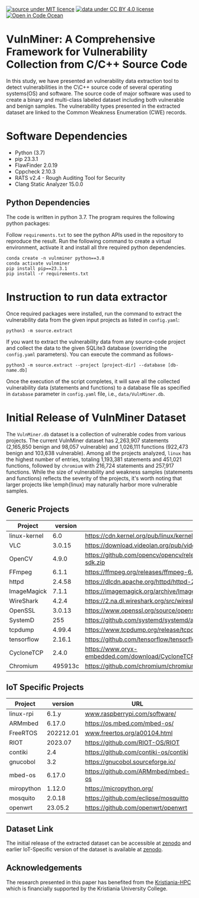[![source under MIT licence](https://img.shields.io/badge/source%20license-MIT-green)](LICENSE.txt)
[![data under CC BY 4.0 license](https://img.shields.io/badge/data%20license-CC%20BY%204.0-green)](https://creativecommons.org/licenses/by/4.0/)
[![Open in Code Ocean](https://codeocean.com/codeocean-assets/badge/open-in-code-ocean.svg)](https://codeocean.com/capsule/1307710/tree)

# VulnMiner: A Comprehensive Framework for Vulnerability Collection from C/C++ Source Code

In this study, we have presented an vulnerability data extraction tool to detect vulnerabilities in the C\C++ source code of several operating systems(OS) and software. The source code of major software was used to create a binary and multi-class labeled dataset including both vulnerable and benign samples. The vulnerability types presented in the extracted dataset are linked to the Common Weakness Enumeration (CWE) records.

# Software Dependencies

- Python (3.7)
- pip 23.3.1
- FlawFinder 2.0.19
- Cppcheck 2.10.3
- RATS v2.4 - Rough Auditing Tool for Security
- Clang Static Analyzer 15.0.0

## Python Dependencies

The code is written in python 3.7. The program requires the following python packages:

Follow `requirements.txt` to see the python APIs used in the repository to reproduce the result. Run the following command to create a virtual environment, activate it and install all thre required python dependencies.

```
conda create -n vulnminer python==3.8
conda activate vulnminer
pip install pip==23.3.1
pip install -r requirements.txt
```

# Instruction to run data extractor

Once required packages were installed, run the command to extract the vulnerability data from the given input projects as listed in `config.yaml`:

```
python3 -m source.extract
```

If you want to extract the vulnerability data from any source-code project and collect the data to the given SQLite3 database (overriding the `config.yaml` parameters). You can execute the command as follows-

```
python3 -m source.extract --project [project-dir] --database [db-name.db]
```

Once the execution of the script completes, it will save all the collected vulnerability data (statements and functions) to a database file as specified in `database` parameter in `config.yaml` file, i.e., `data/VulnMiner.db`.

# Initial Release of VulnMiner Dataset

The `VulnMiner.db` dataset is a collection of vulnerable codes from various projects. The current VulnMiner dataset has 2,263,907 statements (2,165,850 benign and 98,057 vulnerable) and 1,026,111 functions (922,473 benign and 103,638 vulnerable). Among all the projects analyzed, `linux` has the highest number of entries, totaling 1,193,381 statements and 451,021 functions, followed by `chromium` with 216,724 statements and 257,917 functions. While the size of vulnerability and weakness samples (statements and functions) reflects the severity of the projects, it's worth noting that larger projects like \emph{linux} may naturally harbor more vulnerable samples.

## Generic Projects

| Project      | version | URL                                                                                       |
| ------------ | ------- | ----------------------------------------------------------------------------------------- |
| linux-kernel | 6.0     | https://cdn.kernel.org/pub/linux/kernel/v6.x/linux-6.0.tar.gz                             |
| VLC          | 3.0.15  | https://download.videolan.org/pub/videolan/vlc/3.0.15/vlc-3.0.15.tar.xz                   |
| OpenCV       | 4.9.0   | https://github.com/opencv/opencv/releases/download/4.9.0/opencv-4.9.0-android-sdk.zip     |
| FFmpeg       | 6.1.1   | https://ffmpeg.org/releases/ffmpeg-6.1.1.tar.xz                                           |
| httpd        | 2.4.58  | https://dlcdn.apache.org/httpd/httpd-2.4.58.tar.gz                                        |
| ImageMagick  | 7.1.1   | https://imagemagick.org/archive/ImageMagick.tar.gz                                        |
| WireShark    | 4.2.4   | https://2.na.dl.wireshark.org/src/wireshark-4.2.4.tar.xz                                  |
| OpenSSL      | 3.0.13  | https://www.openssl.org/source/openssl-3.0.13.tar.gz                                      |
| SystemD      | 255     | https://github.com/systemd/systemd/archive/refs/tags/v255.tar.gz                          |
| tcpdump      | 4.99.4  | https://www.tcpdump.org/release/tcpdump-4.99.4.tar.xz                                     |
| tensorflow   | 2.16.1  | https://github.com/tensorflow/tensorflow/archive/refs/tags/v2.16.1.tar.gz                 |
| CycloneTCP   | 2.4.0   | https://www.oryx-embedded.com/download/CycloneTCP_SSL_SSH_IPSEC_EAP_CRYPTO_Open_2_4_0.zip |
| Chromium     | 495913c | https://github.com/chromium/chromium/archive/refs/heads/main.zip                          |

## IoT Specific Projects

| Project    | version   | URL                                   |
| ---------- | --------- | ------------------------------------- |
| linux-rpi  | 6.1.y     | www.raspberrypi.com/software/         |
| ARMmbed    | 6.17.0    | https://os.mbed.com/mbed-os/          |
| FreeRTOS   | 202212.01 | www.freertos.org/a00104.html          |
| RIOT       | 2023.07   | https://github.com/RIOT-OS/RIOT       |
| contiki    | 2.4       | https://github.com/contiki-os/contiki |
| gnucobol   | 3.2       | https://gnucobol.sourceforge.io/      |
| mbed-os    | 6.17.0    | https://github.com/ARMmbed/mbed-os    |
| miropython | 1.12.0    | https://micropython.org/              |
| mosquito   | 2.0.18    | https://github.com/eclipse/mosquitto  |
| openwrt    | 23.05.2   | https://github.com/openwrt/openwrt    |

## Dataset Link

The initial release of the extracted dataset can be accessible at [zenodo](https://doi.org/10.5281/zenodo.11050380) and earlier IoT-Specific version of the dataset is available at [zenodo](https://doi.org/10.5281/zenodo.10203899).

## Acknowledgements

The research presented in this paper has benefited from the [Kristiania-HPC](https://kristiania-hpc.github.io/build/index.html) which is financially supported by the Kristiania University College.
